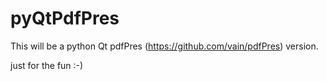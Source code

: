pyQtPdfPres
===========

This will be a python Qt pdfPres (https://github.com/vain/pdfPres) version.


just for the fun :-)
